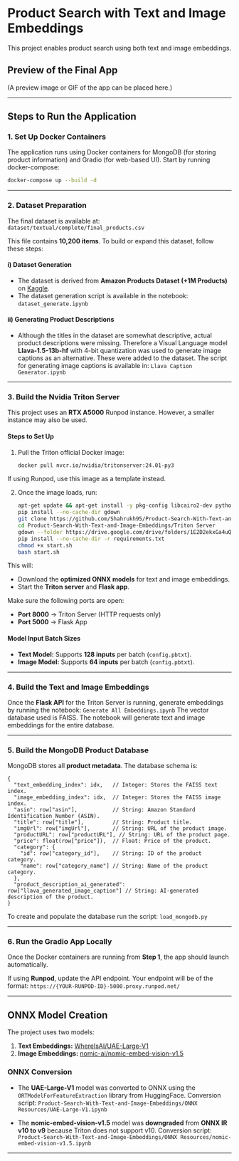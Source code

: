 # **Product Search with Text and Image Embeddings**

This project enables product search using both text and image embeddings.

## **Preview of the Final App**
(A preview image or GIF of the app can be placed here.)

---

## **Steps to Run the Application**

### **1. Set Up Docker Containers**
The application runs using Docker containers for MongoDB (for storing product information) and Gradio (for web-based UI). Start by running docker-compose:

```sh
docker-compose up --build -d
```

---

### **2. Dataset Preparation**
The final dataset is available at: ```dataset/textual/complete/final_products.csv```

This file contains **10,200 items**. To build or expand this dataset, follow these steps:

#### **i) Dataset Generation**
- The dataset is derived from **Amazon Products Dataset (+1M Products)** on [Kaggle](https://www.kaggle.com/datasets/aaronfriasr/amazon-products-dataset?select=amazon_products.csv).
- The dataset generation script is available in the notebook: ```dataset_generate.ipynb```

#### **ii) Generating Product Descriptions**
- Although the titles in the dataset are somewhat descriptive, actual product descriptions were missing. Therefore a Visual Language model **Llava-1.5-13b-hf** with 4-bit quantization was used to generate image captions as an alternative. These were added to the dataset. The script for generating image captions is available in: ```Llava Caption Generator.ipynb```

---

### **3. Build the Nvidia Triton Server**
This project uses an **RTX A5000** Runpod instance. However, a smaller instance may also be used.

#### **Steps to Set Up**
1. Pull the Triton official Docker image:

   ```sh
   docker pull nvcr.io/nvidia/tritonserver:24.01-py3
   ```
If using Runpod, use this image as a template instead.

2. Once the image loads, run:

   ```sh
   apt-get update && apt-get install -y pkg-config libcairo2-dev python3-dev git
   pip install --no-cache-dir gdown
   git clone https://github.com/Shahrukh95/Product-Search-With-Text-and-Image-Embeddings.git
   cd Product-Search-With-Text-and-Image-Embeddings/Triton Server
   gdown --folder https://drive.google.com/drive/folders/1E2D2ekxGa4uQ2mu9zrURKb3f8l85fFjS -O model_repository
   pip install --no-cache-dir -r requirements.txt
   chmod +x start.sh
   bash start.sh
   ```

This will:
- Download the **optimized ONNX models** for text and image embeddings.
- Start the **Triton server** and **Flask app**.

Make sure the following ports are open:
- **Port 8000** → Triton Server (HTTP requests only)
- **Port 5000** → Flask App

#### **Model Input Batch Sizes**
- **Text Model:** Supports **128 inputs** per batch (`config.pbtxt`).
- **Image Model:** Supports **64 inputs** per batch (`config.pbtxt`).

---

### **4. Build the Text and Image Embeddings**
Once the **Flask API** for the Triton Server is running, generate embeddings by running the notebook: ```Generate All Embeddings.ipynb```
The vector database used is FAISS. The notebook will generate text and image embeddings for the entire database.

---

### **5. Build the MongoDB Product Database**
MongoDB stores all **product metadata**. The database schema is:

```
{
  "text_embedding_index": idx,   // Integer: Stores the FAISS text index.
  "image_embedding_index": idx,  // Integer: Stores the FAISS image index.
  "asin": row["asin"],           // String: Amazon Standard Identification Number (ASIN).
  "title": row["title"],         // String: Product title.
  "imgUrl": row["imgUrl"],       // String: URL of the product image.
  "productURL": row["productURL"], // String: URL of the product page.
  "price": float(row["price"]),  // Float: Price of the product.
  "category": {
    "id": row["category_id"],    // String: ID of the product category.
    "name": row["category_name"] // String: Name of the product category.
  },
  "product_description_ai_generated": row["llava_generated_image_caption"] // String: AI-generated description of the product.
}
```

To create and populate the database run the script: ```load_mongodb.py```

---

### **6. Run the Gradio App Locally**
Once the Docker containers are running from **Step 1**, the app should launch automatically.

If using **Runpod**, update the API endpoint. Your endpoint will be of the format: ```https://{YOUR-RUNPOD-ID}-5000.proxy.runpod.net/```

---

## **ONNX Model Creation**
The project uses two models:

1. **Text Embeddings:** [WhereIsAI/UAE-Large-V1](https://huggingface.co/WhereIsAI/UAE-Large-V1)
2. **Image Embeddings:** [nomic-ai/nomic-embed-vision-v1.5](https://huggingface.co/nomic-ai/nomic-embed-vision-v1.5)

### **ONNX Conversion**
- The **UAE-Large-V1** model was converted to ONNX using the `ORTModelForFeatureExtraction` library from HuggingFace. Conversion script: ```Product-Search-With-Text-and-Image-Embeddings/ONNX Resources/UAE-Large-V1.ipynb```

- The **nomic-embed-vision-v1.5** model was **downgraded** from **ONNX IR v10 to v9** because Triton does not support v10. Conversion script: ```Product-Search-With-Text-and-Image-Embeddings/ONNX Resources/nomic-embed-vision-v1.5.ipynb```

---

